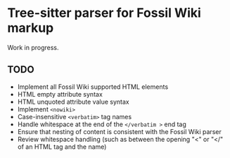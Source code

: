 # Tree-sitter parser for Fossil Wiki markup

Work in progress.

## TODO

- Implement all Fossil Wiki supported HTML elements
- HTML empty attribute syntax
- HTML unquoted attribute value syntax
- Implement `<nowiki>`
- Case-insensitive `<verbatim>` tag names
- Handle whitespace at the end of the `</verbatim >` end tag
- Ensure that nesting of content is consistent with the Fossil Wiki parser
- Review whitespace handling (such as between the opening "<" or "</" of an HTML tag and the name)
